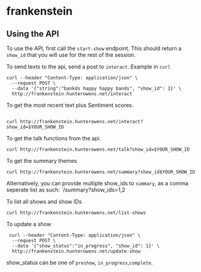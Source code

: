 # frankenstein


## Using the API 

To use the API, first call the `start-show` endpoint. This should return a `show_id` that you will use for the rest of the session. 

To send texts to the api, send a post to `interact`. Example in `curl`

```shell 
curl --header "Content-Type: application/json" \
  --request POST \
  --data '{"string":"bankds happy happy bands", "show_id": 1}' \
  http://frankenstein.hunterowens.net/interact
```

To get the most recent text plus Sentiment scores. 

```shell 

curl http://frankenstein.hunterowens.net/interact?show_id=$YOUR_SHOW_ID
```

To get the talk functions from the api. 

```shell
curl http://frankenstein.hunterowens.net/talk?show_id=$YOUR_SHOW_ID
```

To get the summary themes

```shell
curl http://frankenstein.hunterowens.net/summary?show_id$YOUR_SHOW_ID
```

Alternatively, you can provide multiple show_ids to `summary`, as a comma seperate list as such: `/summary?show_ids=1,2

To list all shows and show IDs 

```shell 
curl http://frankenstein.hunterowens.net/list-shows
```

To update a show
```shell
 curl --header "Content-Type: application/json" \
  --request POST \
  --data '{"show_status":"in_progress", "show_id": 1}' \
  http://frankenstein.hunterowens.net/update-show
```

show_status can be one of `preshow`, `in_progress`,`complete`.